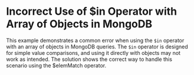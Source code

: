 # Incorrect Use of $in Operator with Array of Objects in MongoDB
This example demonstrates a common error when using the `$in` operator with an array of objects in MongoDB queries.  The `$in` operator is designed for simple value comparisons, and using it directly with objects may not work as intended. The solution shows the correct way to handle this scenario using the $elemMatch operator.  